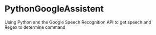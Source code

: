 # PythonGoogleAssistent
Using Python and the Google Speech Recognition API to get speech and Regex to determine command 
